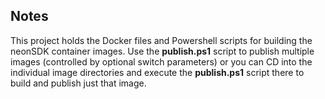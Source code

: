 Notes
-----
This project holds the Docker files and Powershell scripts for building the neonSDK 
container images.  Use the **publish.ps1** script to publish multiple images (controlled
by optional switch parameters) or you can CD into the individual image directories and
execute the **publish.ps1** script there to build and publish just that image.
